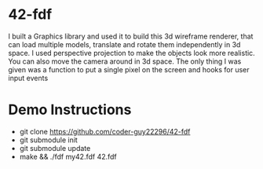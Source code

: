 # 42-fdf
I built a Graphics library and used it to build this 3d wireframe renderer, that can load multiple models, translate and rotate them independently in 3d space. I used perspective projection to make the objects look more realistic. You can also move the camera around in 3d space. The only thing I was given was a function to put a single pixel on the screen and hooks for user input events

# Demo Instructions
- git clone https://github.com/coder-guy22296/42-fdf
- git submodule init
- git submodule update
- make && ./fdf my42.fdf 42.fdf
